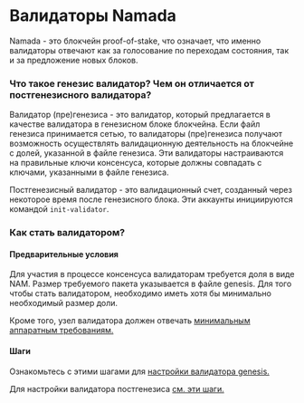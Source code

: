 # Валидаторы Namada

Namada - это блокчейн proof-of-stake, что означает, что именно валидаторы отвечают как за голосование по переходам состояния, так и за предложение новых блоков.

### Что такое генезис валидатор? Чем он отличается от постгенезисного валидатора?

Валидатор (пре)генезиса - это валидатор, который предлагается в качестве валидатора в генезисном блоке блокчейна. Если файл генезиса принимается сетью, то валидаторы (пре)генезиса получают возможность осуществлять валидационную деятельность на блокчейне с долей, указанной в файле генезиса. Эти валидаторы настраиваются на правильные ключи консенсуса, которые должны совпадать с ключами, указанными в файле генезиса.

Постгенезисный валидатор - это валидационный счет, созданный через некоторое время после генезисного блока. Эти аккаунты инициируются командой `init-validator`.

### Как стать валидатором?

#### Предварительные условия

Для участия в процессе консенсуса валидаторам требуется доля в виде NAM. Размер требуемого пакета указывается в файле genesis. Для того чтобы стать валидатором, необходимо иметь хотя бы минимально необходимый размер доли.

Кроме того, узел валидатора должен отвечать [минимальным аппаратным требованиям.](trebovaniya-k-apparatnomu-obespecheniyu.md)

#### Шаги

Ознакомьтесь с этими шагами для [настройки валидатора genesis.](nastroika-validatora-genesis.md)

Для настройки валидатора постгенезиса [см. эти шаги.](generaciya-uchetnoi-zapisi-validatora.md)
